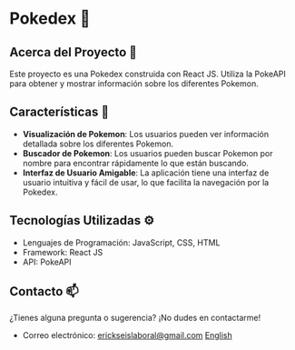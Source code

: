 # Pokedex 👋

## Acerca del Proyecto 🚀

Este proyecto es una Pokedex construida con React JS. Utiliza la PokeAPI para obtener y mostrar información sobre los diferentes Pokemon.

## Características 🌟

- **Visualización de Pokemon**: Los usuarios pueden ver información detallada sobre los diferentes Pokemon.
- **Buscador de Pokemon**: Los usuarios pueden buscar Pokemon por nombre para encontrar rápidamente lo que están buscando.
- **Interfaz de Usuario Amigable**: La aplicación tiene una interfaz de usuario intuitiva y fácil de usar, lo que facilita la navegación por la Pokedex.

## Tecnologías Utilizadas ⚙️

- Lenguajes de Programación: JavaScript, CSS, HTML
- Framework: React JS
- API: PokeAPI

## Contacto 📫

¿Tienes alguna pregunta o sugerencia? ¡No dudes en contactarme!

- Correo electrónico: erickseislaboral@gmail.com
[English](https://github.com/erickseis/Pokedex/blob/main/README.en.md "English")
